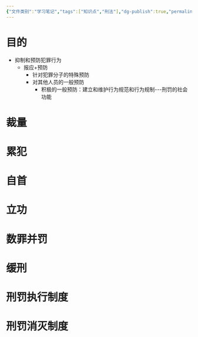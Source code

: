 ```yaml
---
{"文件类别":"学习笔记","tags":["知识点","刑法"],"dg-publish":true,"permalink":"/学习笔记studyup/刑总/刑罚/","dgPassFrontmatter":true,"created":"2024-10-22T22:46:16.887+08:00","updated":"2024-10-29T19:13:12.783+08:00"}
---
```


# 目的
- 抑制和预防犯罪行为
	- 报应+预防
		- 针对犯罪分子的特殊预防
		- 对其他人员的一般预防
			- 积极的一般预防：建立和维护行为规范和行为规制---刑罚的社会功能
# 裁量
# 累犯
# 自首
# 立功
# 数罪并罚
# 缓刑
# 刑罚执行制度
# 刑罚消灭制度
